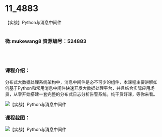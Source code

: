 # 11_4883
【实战】Python与消息中间件
<br/></br>
<h3>微:mukewang8 资源编号：524883</h3>
<br/></br>
<h3>课程介绍：</h3>
<p>分布式大数据处理系统架构中，消息中间件是必不可少的组件，本课程主要讲解如何基于Python和常用消息中间件快速开发大数据处理平台，并且结合实际应用场景，从零开始搭建一套完整的分布式日志分析告警系统。纯干货好课，等你来看。</p>
<p><img src="https://www.ko996.com/wp-content/uploads/img/2019/03/4-21-300x205.png" alt="【实战】Python与消息中间件"></p>
<h3>课程截图：</h3>
<p><img src="https://www.ko996.com/wp-content/uploads/img/2019/03/1-35.png" alt="【实战】Python与消息中间件"></p>
